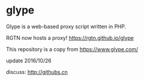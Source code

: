 # glype

Glype is a web-based proxy script written in PHP. 

RGTN now hosts a proxy! https://rgtn.github.io/glype

This repository is a copy from  https://www.glype.com/

update 2016/10/26

discuss: http://githubs.cn



